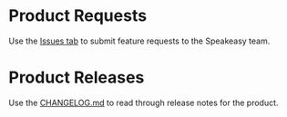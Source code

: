# Product Requests
Use the [Issues tab](https://github.com/speakeasy-api/product-requests/issues) to submit feature requests to the Speakeasy team.

# Product Releases
Use the [CHANGELOG.md](https://github.com/speakeasy-api/product-resources/blob/main/CHANGELOG.md) to read through release notes for the product.
